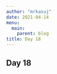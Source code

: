 ```yaml
---
author: "mrkasuj"
date: 2021-04-14
menu:
  main:
    parent: blog
title: Day 18
---
```



## Day 18


